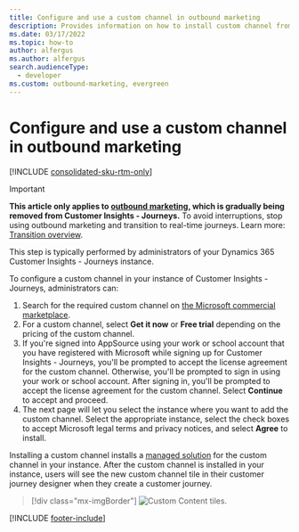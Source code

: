 ```yaml
---
title: Configure and use a custom channel in outbound marketing
description: Provides information on how to install custom channel from AppSource to your outbound marketing instance.
ms.date: 03/17/2022
ms.topic: how-to
author: alfergus
ms.author: alfergus
search.audienceType: 
  - developer
ms.custom: outbound-marketing, evergreen
---
```


# Configure and use a custom channel in outbound marketing

[!INCLUDE [consolidated-sku-rtm-only](.././includes/consolidated-sku-rtm-only.md)]

> [!IMPORTANT]
> **This article only applies to [outbound marketing](../user-guide.md), which is gradually being removed from Customer Insights - Journeys.** To avoid interruptions, stop using outbound marketing and transition to real-time journeys. Learn more: [Transition overview](../transition-overview.md).

This step is typically performed by administrators of your Dynamics 365 Customer Insights - Journeys instance.

To configure a custom channel in your instance of Customer Insights - Journeys, administrators can:

1. Search for the required custom channel on [the Microsoft commercial marketplace](https://appsource.microsoft.com).
2. For a custom channel, select **Get it now** or **Free trial** depending on the pricing of the custom channel.
3. If you're signed into AppSource using your work or school account that you have registered with Microsoft while signing up for Customer Insights - Journeys, you'll be prompted to accept the license agreement for the custom channel. Otherwise, you'll be prompted to sign in using your work or school account. After signing in, you'll be prompted to accept the license agreement for the custom channel. Select **Continue** to accept and proceed.
4. The next page will let you select the instance where you want to add the custom channel. Select the appropriate instance, select the check boxes to accept Microsoft legal terms and privacy notices, and select **Agree** to install.

Installing a custom channel installs a [managed solution](/powerapps/developer/common-data-service/introduction-solutions#managed-and-unmanaged-solutions) for the custom channel in your instance. After the custom channel is installed in your instance, users will see the new custom channel tile in their customer journey designer when they create a customer journey.

> [!div class="mx-imgBorder"]
> ![Custom Content tiles.](../media/marketing-custom-channel-tile2.png "Custom Content tiles")

[!INCLUDE [footer-include](.././includes/footer-banner.md)]
